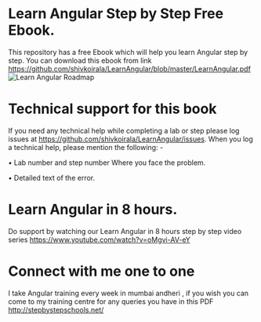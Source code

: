 # Learn Angular Step by Step Free Ebook.
This repository has a free Ebook which will help you learn Angular step by step. You can download this ebook from link https://github.com/shivkoirala/LearnAngular/blob/master/LearnAngular.pdf
![Learn Angular Roadmap](https://github.com/shivkoirala/LearnAngular/blob/master/AngularEbook.png?raw=true)


# Technical support for this book

If you need any technical help while completing a lab or step please log issues at https://github.com/shivkoirala/LearnAngular/issues. 
When you log a technical help, please mention the following: -

•	Lab number and step number Where you face the problem.

•	Detailed text of the error.

# Learn Angular in 8 hours.

Do support by watching our Learn Angular in 8 hours step by step video series https://www.youtube.com/watch?v=oMgvi-AV-eY 

# Connect with me one to one

I take Angular training every week in mumbai andheri , if you wish you can come to my training centre for any queries you have in this PDF http://stepbystepschools.net/ 
